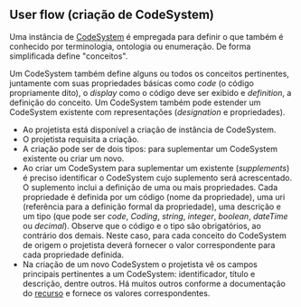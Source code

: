 ## User flow (criação de CodeSystem)

Uma instância de [CodeSystem](https://www.hl7.org/fhir/r4/codesystem.html) é empregada para definir o que também é conhecido por terminologia, ontologia ou enumeração.
De forma simplificada define "conceitos". 

Um CodeSystem também define alguns ou todos os conceitos pertinentes, juntamente com suas propriedades básicas como _code_ (o código propriamente dito), o _display_ 
como o código deve ser exibido e _definition_, a definição do conceito. Um CodeSystem também pode estender um CodeSystem existente com representações (_designation_ e propriedades).

- Ao projetista está disponível a criação de instância de CodeSystem.
- O projetista requisita a criação.
- A criação pode ser de dois tipos: para suplementar um CodeSystem existente ou criar um novo.
- Ao criar um CodeSystem para suplementar um existente (_supplements_) é preciso identificar o CodeSystem cujo suplemento será acrescentado. O suplemento inclui a definição de uma ou mais propriedades. Cada propriedade é definida por um código (nome da propriedade), uma uri (referência para a definição formal da propriedade), uma descrição e um tipo (que pode ser _code_, _Coding_, _string_, _integer_, _boolean_, _dateTime_ ou _decimal_). Observe que o código e o tipo são obrigatórios, ao contrário dos demais. Neste caso, para cada conceito do CodeSystem de origem o projetista deverá fornecer o valor correspondente para cada propriedade definida. 
- Na criação de um novo CodeSystem o projetista vê os campos principais pertinentes a um CodeSystem: identificador, título e descrição, dentre outros. Há muitos outros conforme a documentação do [recurso](http://hl7.org/fhir/r4/codesystem) e fornece os valores correspondentes.
